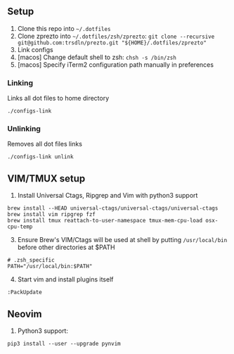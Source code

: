 ## Setup

1. Clone this repo into `~/.dotfiles`
2. Clone zprezto into `~/.dotfiles/zsh/zprezto`:
   `git clone --recursive git@github.com:trsdln/prezto.git "${HOME}/.dotfiles/zprezto"`
3. Link configs
4. [macos] Change default shell to zsh: `chsh -s /bin/zsh`
5. [macos] Specify iTerm2 configuration path manually in preferences

### Linking

Links all dot files to home directory

```
./configs-link
```

### Unlinking

Removes all dot files links

```
./configs-link unlink
```

## VIM/TMUX setup

1. Install Universal Ctags, Ripgrep and Vim with python3 support

```
brew install --HEAD universal-ctags/universal-ctags/universal-ctags
brew install vim ripgrep fzf
brew install tmux reattach-to-user-namespace tmux-mem-cpu-load osx-cpu-temp
```

3. Ensure Brew's VIM/Ctags will be used at shell by putting `/usr/local/bin` before other directories at $PATH

```
# .zsh_specific
PATH="/usr/local/bin:$PATH"
```

4. Start vim and install plugins itself

```
:PackUpdate
```

## Neovim

1. Python3 support:

```
pip3 install --user --upgrade pynvim
```
